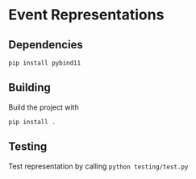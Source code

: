Event Representations
==============

## Dependencies
`pip install pybind11`

## Building 
Build the project with

`pip install .`

## Testing 
Test representation by calling 
`python testing/test.py`